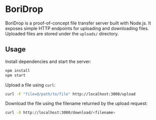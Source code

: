 # BoriDrop

BoriDrop is a proof-of-concept file transfer server built with Node.js. It exposes
simple HTTP endpoints for uploading and downloading files. Uploaded files are stored
under the `uploads/` directory.

## Usage

Install dependencies and start the server:

```bash
npm install
npm start
```

Upload a file using `curl`:

```bash
curl -F "file=@/path/to/file" http://localhost:3000/upload
```

Download the file using the filename returned by the upload request:

```bash
curl -O http://localhost:3000/download/<filename>
```